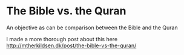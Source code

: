 # The Bible vs. the Quran
An objective as can be comparison between the Bible and the Quran

I made a more thorough post about this here http://mtherkildsen.dk/post/the-bible-vs-the-quran/
